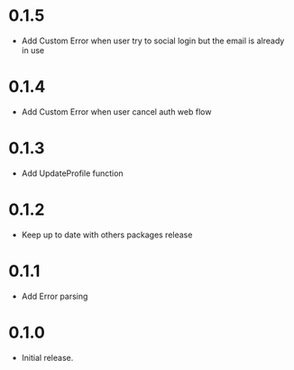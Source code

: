 # 0.1.5

- Add Custom Error when user try to social login but the email is already in use

# 0.1.4

- Add Custom Error when user cancel auth web flow

# 0.1.3

- Add UpdateProfile function

# 0.1.2

- Keep up to date with others packages release

# 0.1.1

- Add Error parsing

# 0.1.0

- Initial release.
